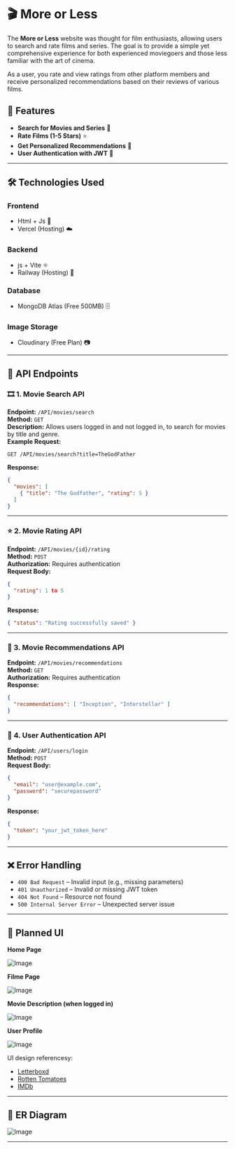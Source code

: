 # 🎬 More or Less 

The **More or Less** website was thought for film enthusiasts, allowing users to search and rate films and series. The goal is to provide a simple yet comprehensive experience for both experienced moviegoers and those less familiar with the art of cinema. 

As a user, you rate and view ratings from other platform members and receive personalized recommendations based on their reviews of various films.

## 🚀 Features
- **Search for Movies and Series** 🎥
- **Rate Films (1-5 Stars)** ⭐
- **Get Personalized Recommendations** 🎯
- **User Authentication with JWT** 🔐

---

## 🛠️ Technologies Used

### **Frontend**
-  Html + Js 🐍
- Vercel (Hosting) ☁️

### **Backend**
- js + Vite ⚛️
- Railway (Hosting) 🚆

### **Database**
- MongoDB Atlas (Free 500MB) 🗄️

### **Image Storage**
- Cloudinary (Free Plan) 📷

---

## 📌 API Endpoints

### 🎞️ 1. Movie Search API
**Endpoint:** `/API/movies/search`  
**Method:** `GET`  
**Description:** Allows users logged in and not logged in, to search for movies by title and genre.  
**Example Request:**  
```http
GET /API/movies/search?title=TheGodFather
```
**Response:**
```json
{
  "movies": [
    { "title": "The Godfather", "rating": 5 }
  ]
}
```

---

### ⭐ 2. Movie Rating API
**Endpoint:** `/API/movies/{id}/rating`  
**Method:** `POST`  
**Authorization:** Requires authentication  
**Request Body:**
```json
{
  "rating": 1 to 5
}
```
**Response:**
```json
{ "status": "Rating successfully saved" }
```

---

### 🎯 3. Movie Recommendations API
**Endpoint:** `/API/movies/recommendations`  
**Method:** `GET`  
**Authorization:** Requires authentication  
**Response:**
```json
{
  "recommendations": [ "Inception", "Interstellar" ]
}
```

---

### 🔐 4. User Authentication API
**Endpoint:** `/API/users/login`  
**Method:** `POST`  
**Request Body:**
```json
{
  "email": "user@example.com",
  "password": "securepassword"
}
```
**Response:**
```json
{
  "token": "your_jwt_token_here"
}
```

---

## ❌ Error Handling
- `400 Bad Request` – Invalid input (e.g., missing parameters)
- `401 Unauthorized` – Invalid or missing JWT token
- `404 Not Found` – Resource not found
- `500 Internal Server Error` – Unexpected server issue

---

## 🎨 Planned UI
**Home Page**

![Image](https://github.com/user-attachments/assets/dbf16768-5bd0-4622-b3ad-9a22a8c05db9)

**Filme Page**

![Image](https://github.com/user-attachments/assets/28a0b9ea-5beb-439f-9b7a-53d3b372088c)

**Movie Description (when logged in)**

![Image](https://github.com/user-attachments/assets/860bbbce-288c-455e-b11c-59b4c338bbc5)

**User Profile**

![Image](https://github.com/user-attachments/assets/fd379f82-3d19-4c1e-aeab-3be41095e9fe)

UI design referencesy:
- [Letterboxd](https://letterboxd.com)
- [Rotten Tomatoes](https://www.rottentomatoes.com)
- [IMDb](https://www.imdb.com/)

---

## 📜 ER Diagram
![Image](https://github.com/user-attachments/assets/b2932629-2138-4b09-a2f8-6e4d1180dc2e)

---






